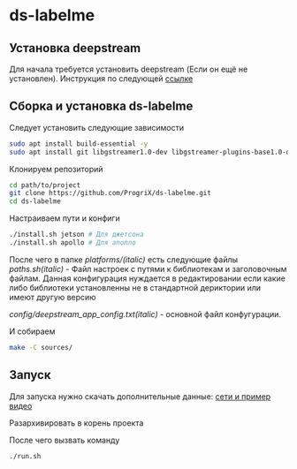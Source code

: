 # ds-labelme

## Установка deepstream

Для начала требуется установить deepstream (Если он ещё не установлен). Инструкция по следующей [ссылке](https://docs.nvidia.com/metropolis/deepstream/dev-guide/text/DS_Quickstart.html)

## Сборка и установка ds-labelme

Следует установить следующие зависимости
```bash 
sudo apt install build-essential -y
sudo apt install git libgstreamer1.0-dev libgstreamer-plugins-base1.0-dev gstreamer1.0-plugins-base gstreamer1.0-plugins-good libjson-glib-1.0-0 libjson-glib-1.0-0-dev
```
Клонируем репозиторий
```bash
cd path/to/project
git clone https://github.com/ProgriX/ds-labelme.git
cd ds-labelme
```
Настраиваем пути и конфиги
```bash
./install.sh jetson # Для джетсона
./install.sh apollo # Для аполло
```

После чего в папке *platforms/(italic)* есть следующие файлы
*paths.sh(italic)* - Файл настроек с путями к библиотекам и заголовочным файлам.
Данная конфигурация нуждается в редактировании если какие либо библиотеки установленны не в стандартной дериктории или имеют другую версию  

*config/deepstream_app_config.txt(italic)* - основной файл конфугурации.


И собираем
```bash
make -C sources/
```

## Запуск

Для запуска нужно скачать дополнительные данные: [cети и пример видео](https://drive.google.com/drive/folders/12UYX7HXSOt-An3J96yJcsu-kTFkhg_sO?usp=sharing)

Разархивировать в корень проекта

После чего вызвать команду 

```bash
./run.sh
```
